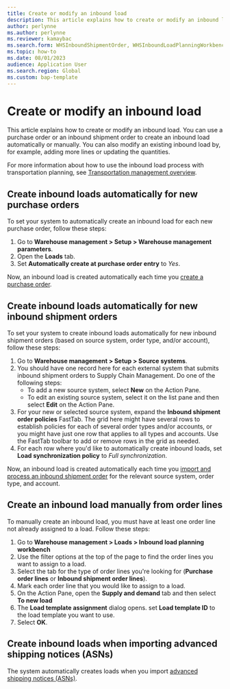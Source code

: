 ```yaml
---
title: Create or modify an inbound load
description: This article explains how to create or modify an inbound load.
author: perlynne
ms.author: perlynne
ms.reviewer: kamaybac
ms.search.form: WHSInboundShipmentOrder, WHSInboundLoadPlanningWorkbench, WHSParameters
ms.topic: how-to
ms.date: 08/01/2023
audience: Application User
ms.search.region: Global
ms.custom: bap-template
---
```


# Create or modify an inbound load

This article explains how to create or modify an inbound load. You can use a purchase order or an inbound shipment order to create an inbound load automatically or manually. You can also modify an existing inbound load by, for example, adding more lines or updating the quantities.

For more information about how to use the inbound load process with transportation planning, see [Transportation management overview](../transportation/transportation-management-overview.md).

## Create inbound loads automatically for new purchase orders

To set your system to automatically create an inbound load for each new purchase order, follow these steps:

1. Go to **Warehouse management \> Setup \> Warehouse management parameters**.
1. Open the **Loads** tab.
1. Set **Automatically create at purchase order entry** to *Yes*.

Now, an inbound load is created automatically each time you [create a purchase order](../procurement/tasks/create-purchase-order.md).

## Create inbound loads automatically for new inbound shipment orders

To set your system to create inbound loads automatically for new inbound shipment orders (based on source system, order type, and/or account), follow these steps:

1. Go to **Warehouse management \> Setup \> Source systems**.
1. You should have one record here for each external system that submits inbound shipment orders to Supply Chain Management. Do one of the following steps:
    - To add a new source system, select **New** on the Action Pane.
    - To edit an existing source system, select it on the list pane and then select **Edit** on the Action Pane.
1. For your new or selected source system, expand the **Inbound shipment order policies** FastTab. The grid here might have several rows to establish policies for each of several order types and/or accounts, or you might have just one row that applies to all types and accounts. Use the FastTab toolbar to add or remove rows in the grid as needed.
1. For each row where you'd like to automatically create inbound loads, set **Load synchronization policy** to *Full synchronization*.

Now, an inbound load is created automatically each time you [import and process an inbound shipment order](wms-only-mode-overview.md) for the relevant source system, order type, and account.

## <a name="create-an-inbound-load-manually"></a>Create an inbound load manually from order lines

To manually create an inbound load, you must have at least one order line not already assigned to a load. Follow these steps:

1. Go to **Warehouse management \> Loads \> Inbound load planning workbench**
1. Use the filter options at the top of the page to find the order lines you want to assign to a load.
1. Select the tab for the type of order lines you're looking for (**Purchase order lines** or **Inbound shipment order lines**).
1. Mark each order line that you would like to assign to a load.
1. On the Action Pane, open the **Supply and demand** tab and then select **To new load**
1. The **Load template assignment** dialog opens. set **Load template ID** to the load template you want to use.
1. Select **OK**.

## Create inbound loads when importing advanced shipping notices (ASNs)

The system automatically creates loads when you import [advanced shipping notices (ASNs)](import-asn-data-entity.md).
